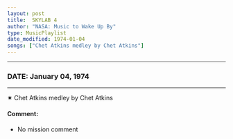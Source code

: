 ```yaml
---
layout: post
title:  SKYLAB 4
author: "NASA: Music to Wake Up By"
type: MusicPlaylist
date_modified: 1974-01-04
songs: ["Chet Atkins medley by Chet Atkins"]
---
```


----
### DATE: January 04, 1974
----
✷ Chet Atkins medley by Chet Atkins

#### Comment:
* No mission comment



<br/>
<center>
	<a target="_blank"
	   href="https://twitter.com/intent/tweet?hashtags=Space,NASA,Playlist,NASAWakeupCalls,SpaceProgram&text={{ page.author}}, '{{ page.songs.first }}' {{ page.title }}, {{ page.date | date: '%B %d, %Y' }}. {{ site.url }}{{ page.url }}&via=nasawakeupcalls"><i class="fab fa-twitter" alt="Tweet this page" style="font-size: 1.3em;"></i></a>
	&nbsp; 	<i class="fas fa-user-astronaut" style="font-size: 1.5em;"></i> &nbsp;
    <a type="amzn" search="'Chet Atkins medley by Chet Atkins'" category="popular music">
    <i class="fab fa-amazon" style="font-size: 1.3em;"></i></a>
</center>
